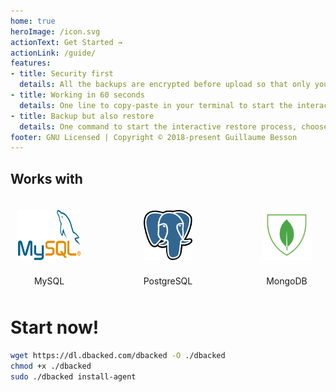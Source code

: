 ```yaml
---
home: true
heroImage: /icon.svg
actionText: Get Started →
actionLink: /guide/
features:
- title: Security first
  details: All the backups are encrypted before upload so that only you can decrypt them. The files are tested before sending and the uploaded file integrity is checked.
- title: Working in 60 seconds
  details: One line to copy-paste in your terminal to start the interactive install process. No configuration editing needed, everything is asked and tested live.
- title: Backup but also restore
  details: One command to start the interactive restore process, choose your backup from the list and let DBacked stream it back to your database.
footer: GNU Licensed | Copyright © 2018-present Guillaume Besson
---
```


## Works with

<div class="columns compatible-with-logos-container">
  <div class="compatible-with-logo-container">
    <img src="./media/mysql.svg" class="compatible-with-logo vertical-logo">
    <p>MySQL</p>
  </div>
  <div class="compatible-with-logo-container">
    <img src="./media/postgresql.svg" class="compatible-with-logo vertical-logo">
    <p>PostgreSQL</p>
  </div>
  <div class="compatible-with-logo-container">
    <img src="./media/mongodb.svg" class="compatible-with-logo vertical-logo">
    <p>MongoDB</p>
  </div>
</div>


# Start now!

```bash
wget https://dl.dbacked.com/dbacked -O ./dbacked
chmod +x ./dbacked
sudo ./dbacked install-agent
```

<script>
  export default {
    mounted () {
      // asciinema embedded player

(function() {
  function insertAfter(referenceNode, newNode) {
    referenceNode.parentNode.insertBefore(newNode, referenceNode.nextSibling);
  }

  function params(container, script) {
    function format(name) {
      var value = script.getAttribute('data-' + name);
      if (value) {
        return name + '=' + value;
      }
    }

    var options = ['size', 'speed', 'autoplay', 'loop', 'theme', 't', 'preload', 'cols', 'rows'];

    return '?' + options.map(format).filter(Boolean).join('&');
  }

  function insertPlayer(script) {
    // do not insert player if there's one already associated with this script
    if (script.dataset.player) {
      return;
    }

    var apiHost = 'https://asciinema.org';

    var asciicastId = script.id.split('-')[1];

    var container = document.createElement('div');
    container.id = "asciicast-container-" + asciicastId;
    container.className = 'asciicast';
    container.style.display = 'block';
    container.style.float = 'none';
    container.style.overflow = 'hidden';
    container.style.padding = 0;
    container.style.margin = '20px auto';

    insertAfter(script, container);

    var iframe = document.createElement('iframe');
    iframe.src = apiHost + "/a/" + asciicastId + '/embed' + params(container, script);
    iframe.id = "asciicast-iframe-" + asciicastId;
    iframe.name = "asciicast-iframe-" + asciicastId;
    iframe.scrolling = "no";
    iframe.setAttribute('allowFullScreen', 'true');
    iframe.style.overflow = "hidden";
    iframe.style.margin = 0;
    iframe.style.border = 0;
    iframe.style.display = "inline-block";
    iframe.style.width = "100%";
    iframe.style.float = "none";
    iframe.style.visibility = "hidden";
    iframe.onload = function() { this.style.visibility = 'visible' };

    container.appendChild(iframe);

    function receiveSize(e) {
      if (e.origin === apiHost) {
        var name = e.data[0];
        var data  = e.data[1];
        var iframeWindow = iframe.contentWindow || iframe;

        if (e.source == iframeWindow && name == 'asciicast:size') {
          iframe.style.width  = '' + data.width + 'px';
          iframe.style.height = '' + data.height + 'px';
          container.style.width  = '' + data.width + 'px';
          container.style.height = '' + data.height + 'px';
        }
      }
    }

    window.addEventListener("message", receiveSize, false);

    script.dataset.player = container;
  }

  var scripts = document.querySelectorAll("div[id^='asciicast-']");
  [].forEach.call(scripts, insertPlayer);
})();
    }
  }
</script>

<div id="asciicast-CEMkb0yQituoE21tz3KDohyH3"></div>


<style>
.compatible-with-logos-container {
  display: flex;
  justify-content: space-between;
  width: 500px;
  max-width: 100%;
  margin: auto;
}
.compatible-with-logo-container {
  display: flex;
  flex-direction: column;
  align-items: center;
  justify-content: center;
  margin: 10px 10px;
  width: 100px;
  transform: translate3d(0,0,0);
  transition: 0.5s all ease;
}
.compatible-with-logo-container:hover {
  transform: translate3d(0,-5px,0);
}

.compatible-with-logo {
  flex: 1;
  max-height: 60px;
  margin: 10px 0;
}
.vertical-logo {
  max-height: 80px;
}

.compatible-with-logo-container p {
  margin: 15px 0 0 0;
}
</style>